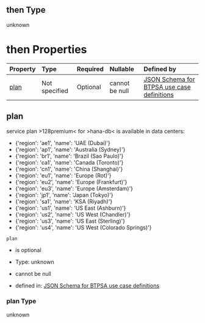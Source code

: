 ## then Type

unknown

# then Properties

| Property      | Type          | Required | Nullable       | Defined by                                                                                                                                                                                                                                      |
| :------------ | :------------ | :------- | :------------- | :---------------------------------------------------------------------------------------------------------------------------------------------------------------------------------------------------------------------------------------------- |
| [plan](#plan) | Not specified | Optional | cannot be null | [JSON Schema for BTPSA use case definitions](btpsa-usecase-properties-services-items-allof-1-then-allof-42-then-allof-2-then-properties-plan.md "undefined#/properties/services/items/allOf/1/then/allOf/42/then/allOf/2/then/properties/plan") |

## plan

service plan >128premium< for >hana-db< is available in data centers:

*   {'region': 'ae1', 'name': 'UAE (Dubai)'}
*   {'region': 'ap1', 'name': 'Australia (Sydney)'}
*   {'region': 'br1', 'name': 'Brazil (Sao Paulo)'}
*   {'region': 'ca1', 'name': 'Canada (Toronto)'}
*   {'region': 'cn1', 'name': 'China (Shanghai)'}
*   {'region': 'eu1', 'name': 'Europe (Rot)'}
*   {'region': 'eu2', 'name': 'Europe (Frankfurt)'}
*   {'region': 'eu3', 'name': 'Europe (Amsterdam)'}
*   {'region': 'jp1', 'name': 'Japan (Tokyo)'}
*   {'region': 'sa1', 'name': 'KSA (Riyadh)'}
*   {'region': 'us1', 'name': 'US East (Ashburn)'}
*   {'region': 'us2', 'name': 'US West (Chandler)'}
*   {'region': 'us3', 'name': 'US East (Sterling)'}
*   {'region': 'us4', 'name': 'US West (Colorado Springs)'}

`plan`

*   is optional

*   Type: unknown

*   cannot be null

*   defined in: [JSON Schema for BTPSA use case definitions](btpsa-usecase-properties-services-items-allof-1-then-allof-42-then-allof-2-then-properties-plan.md "undefined#/properties/services/items/allOf/1/then/allOf/42/then/allOf/2/then/properties/plan")

### plan Type

unknown
